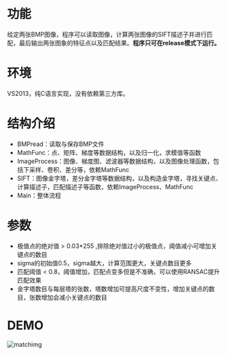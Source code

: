 # 功能

给定两张BMP图像，程序可以读取图像，计算两张图像的SIFT描述子并进行匹配，最后输出两张图象的特征点以及匹配结果。**程序只可在release模式下运行。**

# 环境

VS2013，纯C语言实现，没有依赖第三方库。

# 结构介绍

- BMPread：读取与保存BMP文件
- MathFunc：点、矩阵、梯度等数据结构，以及归一化，求模值等函数
- ImageProcess：图像、梯度图、滤波器等数据结构，以及图像处理函数，包括下采样、卷积、差分等，依赖MathFunc
- SIFT：图像金字塔，差分金字塔等数据结构，以及构造金字塔，寻找关键点、计算描述子，匹配描述子等函数，依赖ImageProcess、MathFunc
- Main：整体流程

# 参数

- 极值点的绝对值 > 0.03*255 ,排除绝对值过小的极值点，阈值减小可增加关键点的数目
- sigma的初始值0.5，sigma越大，计算范围更大，关键点数目更多
- 匹配阈值 < 0.8，阈值增加，匹配点变多但是不准确，可以使用RANSAC提升匹配效果
- 金字塔数目与每层塔的张数，塔数增加可提高尺度不变性，增加关键点的数目，张数增加会减小关键点的数目

# DEMO

![matchimg](Image\matchimg.bmp)